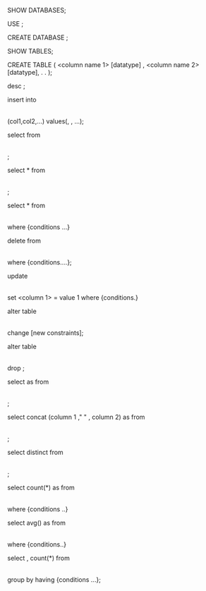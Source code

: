 SHOW DATABASES;
<!-- TO show all the databases available on your system -->

USE <Name of DB>;
<!-- to use the specific database -->

CREATE DATABASE <NAME>;
<!-- to create a new database -->

SHOW TABLES;
<!-- to list down all the tables of a particular database -->

CREATE TABLE <NAME>(
    <column name 1> [datatype] <constraint>,
    <column name 2> [datatype],
    .
    .
);
<!-- to create the new tables -->

desc <table name>;
<!-- to see the description of the table -->

insert into <table name>(col1,col2,...) values(<value1>, <value2>, ...);
<!-- to insert values in the table -->

select <column name> from <table name>;
<!-- to see the column content -->

select * from <table name>;
<!-- to see all data -->

select * from <table name> where {conditions ...}
<!-- condition -> to select the specific data of the table -->

delete from <table name> where {conditions....};
<!-- to delete the content of the data -->

update <table name> set <column 1> = value 1 where {conditions.}
<!-- to update the data of a column -->

alter table <table name> change <old column name> <new column name> [new constraints];
<!-- to alter the structure of the table -->

alter table <table name> drop <column name>;
<!-- to drop the column from the table -->

select <column name > as <new column name> from <table name>;
<!-- to get the data in human readable manner -->

select concat (column 1 ," " , column 2) as <new name> from <table name>;
<!-- to concatenate two columns like first name and last name -->

select distinct <column name > from <table name>;
<!-- to select the distinct data -->

select count(*) as <column name> from <table name> where {conditions ..}
<!-- to count the number of data related to the conditions given -->

select avg(<column name>) as <human readable> from <table name > where {conditions..}
<!-- min,max,sum..... -->

select <column name>, count(*) from <table name> group by <column name> having {conditions ...};
<!-- to count like how many people are in general and obc which are the values of caste -->



